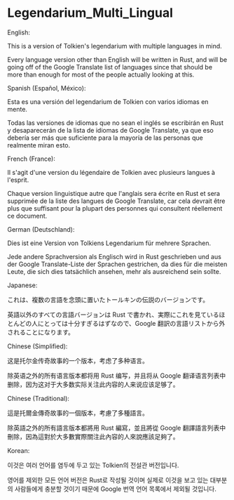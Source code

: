 # Legendarium_Multi_Lingual
English:

This is a version of Tolkien's legendarium with multiple languages in mind.

Every language version other than English will be written in Rust, and will be going off of the Google Translate list of languages since that should be more than enough for most of the people actually looking at this.

Spanish (Español, México):

Esta es una versión del legendarium de Tolkien con varios idiomas en mente.

Todas las versiones de idiomas que no sean el inglés se escribirán en Rust y desaparecerán de la lista de idiomas de Google Translate, ya que eso debería ser más que suficiente para la mayoría de las personas que realmente miran esto.

French (France):

Il s'agit d'une version du légendaire de Tolkien avec plusieurs langues à l'esprit.

Chaque version linguistique autre que l'anglais sera écrite en Rust et sera supprimée de la liste des langues de Google Translate, car cela devrait être plus que suffisant pour la plupart des personnes qui consultent réellement ce document.

German (Deutschland):

Dies ist eine Version von Tolkiens Legendarium für mehrere Sprachen.

Jede andere Sprachversion als Englisch wird in Rust geschrieben und aus der Google Translate-Liste der Sprachen gestrichen, da dies für die meisten Leute, die sich dies tatsächlich ansehen, mehr als ausreichend sein sollte.

Japanese:

これは、複数の言語を念頭に置いたトールキンの伝説のバージョンです。

英語以外のすべての言語バージョンは Rust で書かれ、実際にこれを見ているほとんどの人にとっては十分すぎるはずなので、Google 翻訳の言語リストから外されることになります。

Chinese (Simplified):

这是托尔金传奇故事的一个版本，考虑了多种语言。

除英语之外的所有语言版本都将用 Rust 编写，并且将从 Google 翻译语言列表中删除，因为这对于大多数实际关注此内容的人来说应该足够了。

Chinese (Traditional):

這是托爾金傳奇故事的一個版本，考慮了多種語言。

除英語之外的所有語言版本都將用 Rust 編寫，並且將從 Google 翻譯語言列表中刪除，因為這對於大多數實際關注此內容的人來說應該足夠了。

Korean:

이것은 여러 언어를 염두에 두고 있는 Tolkien의 전설관 버전입니다.

영어를 제외한 모든 언어 버전은 Rust로 작성될 것이며 실제로 이것을 보고 있는 대부분의 사람들에게 충분할 것이기 때문에 Google 번역 언어 목록에서 제외될 것입니다.
